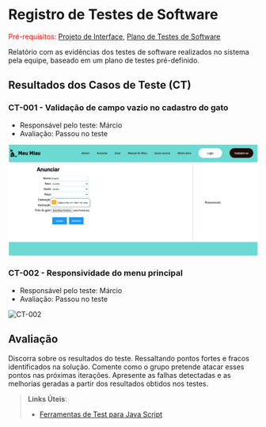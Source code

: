 # Registro de Testes de Software

<span style="color:red">Pré-requisitos: <a href="3-Projeto de Interface.md"> Projeto de Interface</a></span>, <a href="8-Plano de Testes de Software.md"> Plano de Testes de Software</a>

Relatório com as evidências dos testes de software realizados no sistema pela equipe, baseado em um plano de testes pré-definido.

## Resultados dos Casos de Teste (CT)

### CT-001 - Validação de campo vazio no cadastro do gato

- Responsável pelo teste: Márcio
- Avaliação: Passou no teste

![CT-001](img/CT001.png)

### CT-002 - Responsividade do menu principal

- Responsável pelo teste: Márcio
- Avaliação: Passou no teste

![CT-002](img/CT002.png)

## Avaliação

Discorra sobre os resultados do teste. Ressaltando pontos fortes e fracos identificados na solução. Comente como o grupo pretende atacar esses pontos nas próximas iterações. Apresente as falhas detectadas e as melhorias geradas a partir dos resultados obtidos nos testes.

> **Links Úteis**:
> - [Ferramentas de Test para Java Script](https://geekflare.com/javascript-unit-testing/)